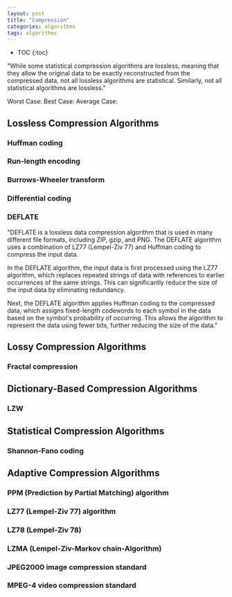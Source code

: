```yaml
---
layout: post
title: "Compression"
categories: algorithms
tags: algorithms
---
```


* TOC
{:toc}

"While some statistical compression algorithms are lossless, meaning that they allow the original data to be exactly reconstructed from the compressed data, not all lossless algorithms are statistical. Similarly, not all statistical algorithms are lossless."



Worst Case: 
Best Case: 
Average Case: 



## Lossless Compression Algorithms



### Huffman coding



### Run-length encoding



### Burrows-Wheeler transform



### Differential coding



### DEFLATE



"DEFLATE is a lossless data compression algorithm that is used in many different file formats, including ZIP, gzip, and PNG. The DEFLATE algorithm uses a combination of LZ77 (Lempel-Ziv 77) and Huffman coding to compress the input data.

In the DEFLATE algorithm, the input data is first processed using the LZ77 algorithm, which replaces repeated strings of data with references to earlier occurrences of the same strings. This can significantly reduce the size of the input data by eliminating redundancy.

Next, the DEFLATE algorithm applies Huffman coding to the compressed data, which assigns fixed-length codewords to each symbol in the data based on the symbol's probability of occurring. This allows the algorithm to represent the data using fewer bits, further reducing the size of the data."



## Lossy Compression Algorithms



### Fractal compression



## Dictionary-Based Compression Algorithms



### LZW



## Statistical Compression Algorithms



### Shannon-Fano coding



## Adaptive Compression Algorithms



### PPM (Prediction by Partial Matching) algorithm



### LZ77 (Lempel-Ziv 77) algorithm



### LZ78 (Lempel-Ziv 78)



### LZMA (Lempel-Ziv-Markov chain-Algorithm)



### JPEG2000 image compression standard



### MPEG-4 video compression standard


